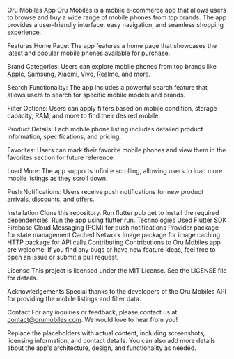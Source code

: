 Oru Mobiles App
Oru Mobiles is a mobile e-commerce app that allows users to browse and buy a wide range of mobile phones from top brands. The app provides a user-friendly interface, easy navigation, and seamless shopping experience.

Features
Home Page: The app features a home page that showcases the latest and popular mobile phones available for purchase.

Brand Categories: Users can explore mobile phones from top brands like Apple, Samsung, Xiaomi, Vivo, Realme, and more.

Search Functionality: The app includes a powerful search feature that allows users to search for specific mobile models and brands.

Filter Options: Users can apply filters based on mobile condition, storage capacity, RAM, and more to find their desired mobile.

Product Details: Each mobile phone listing includes detailed product information, specifications, and pricing.

Favorites: Users can mark their favorite mobile phones and view them in the favorites section for future reference.

Load More: The app supports infinite scrolling, allowing users to load more mobile listings as they scroll down.

Push Notifications: Users receive push notifications for new product arrivals, discounts, and offers.

Installation
Clone this repository.
Run flutter pub get to install the required dependencies.
Run the app using flutter run.
Technologies Used
Flutter SDK
Firebase Cloud Messaging (FCM) for push notifications
Provider package for state management
Cached Network Image package for image caching
HTTP package for API calls
Contributing
Contributions to Oru Mobiles app are welcome! If you find any bugs or have new feature ideas, feel free to open an issue or submit a pull request.

License
This project is licensed under the MIT License. See the LICENSE file for details.

Acknowledgements
Special thanks to the developers of the Oru Mobiles API for providing the mobile listings and filter data.

Contact
For any inquiries or feedback, please contact us at contact@orumobiles.com. We would love to hear from you!

Replace the placeholders with actual content, including screenshots, licensing information, and contact details. You can also add more details about the app's architecture, design, and functionality as needed.
